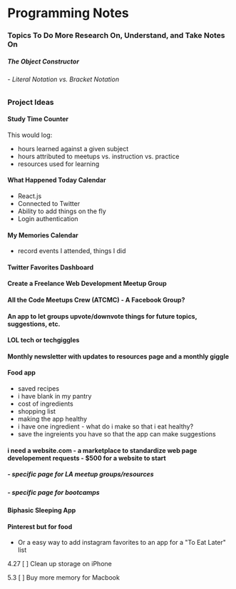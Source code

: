 # Programming Notes

### Topics To Do More Research On, Understand, and Take Notes On
##### The Object Constructor
###### - Literal Notation vs. Bracket Notation


### Project Ideas
#### Study Time Counter
This would log: 
- hours learned against a given subject
- hours attributed to meetups vs. instruction vs. practice
- resources used for learning

#### What Happened Today Calendar
- React.js
- Connected to Twitter
- Ability to add things on the fly
- Login authentication 

#### My Memories Calendar 
- record events I attended, things I did 

#### Twitter Favorites Dashboard

#### Create a Freelance Web Development Meetup Group

#### All the Code Meetups Crew (ATCMC) - A Facebook Group?

#### An app to let groups upvote/downvote things for future topics, suggestions, etc.

#### LOL tech or techgiggles

#### Monthly newsletter with updates to resources page and a monthly giggle

#### Food app
- saved recipes
- i have blank in my pantry
- cost of ingredients
- shopping list
- making the app healthy
- i have one ingredient - what do i make so that i eat healthy?
- save the ingreients you have so that the app can make suggestions

#### i need a website.com - a marketplace to standardize web page developement requests - $500 for a website to start
##### - specific page for LA meetup groups/resources
##### - specific page for bootcamps

#### Biphasic Sleeping App

#### Pinterest but for food
- Or a easy way to add instagram favorites to an app for a "To Eat Later" list

4.27
[ ] Clean up storage on iPhone

5.3 
[ ] Buy more memory for Macbook